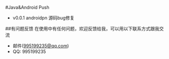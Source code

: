 ﻿#Java&Android Push

* v0.0.1 androidpn 源码bug修复

##有问题反馈
在使用中有任何问题，欢迎反馈给我，可以用以下联系方式跟我交流

* 邮件(995199235@qq.com)
* QQ: 995199235
